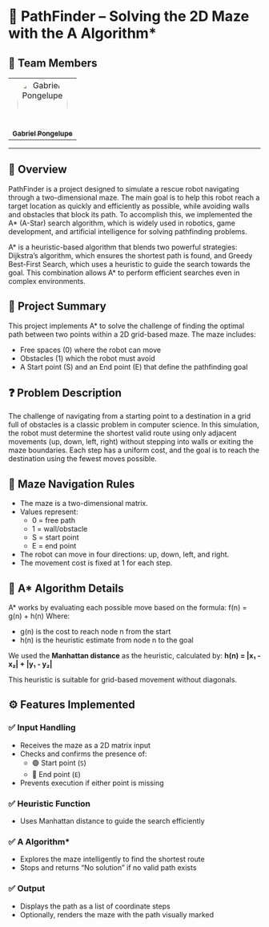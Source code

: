 # 🤖 PathFinder – Solving the 2D Maze with the A Algorithm*

## 👥 Team Members
<table>
  <tr>
    <td align="center">
      <a href="https://github.com/GabrielPongelupe">
        <img src="https://avatars.githubusercontent.com/u/130582324?v=4" width="100px;" height="100px;" style="border-radius:50%;" alt="Gabriel Pongelupe"/><br />
        <sub><b>Gabriel Pongelupe</b></sub>
      </a>
    </td>
  </tr>
  
</table>

---

## 🧭 Overview
PathFinder is a project designed to simulate a rescue robot navigating through a two-dimensional maze. The main goal is to help this robot reach a target location as quickly and efficiently as possible, while avoiding walls and obstacles that block its path. To accomplish this, we implemented the A* (A-Star) search algorithm, which is widely used in robotics, game development, and artificial intelligence for solving pathfinding problems.

A* is a heuristic-based algorithm that blends two powerful strategies: Dijkstra’s algorithm, which ensures the shortest path is found, and Greedy Best-First Search, which uses a heuristic to guide the search towards the goal. This combination allows A* to perform efficient searches even in complex environments.

## 📝 Project Summary
This project implements A* to solve the challenge of finding the optimal path between two points within a 2D grid-based maze. The maze includes:
- Free spaces (0) where the robot can move
- Obstacles (1) which the robot must avoid
- A Start point (S) and an End point (E) that define the pathfinding goal

## ❓ Problem Description
The challenge of navigating from a starting point to a destination in a grid full of obstacles is a classic problem in computer science. In this simulation, the robot must determine the shortest valid route using only adjacent movements (up, down, left, right) without stepping into walls or exiting the maze boundaries. Each step has a uniform cost, and the goal is to reach the destination using the fewest moves possible.

## 🧱 Maze Navigation Rules
- The maze is a two-dimensional matrix.
- Values represent:
  - 0 = free path
  - 1 = wall/obstacle
  - S = start point
  - E = end point
- The robot can move in four directions: up, down, left, and right.
- The movement cost is fixed at 1 for each step.

## 🧠 A* Algorithm Details
A* works by evaluating each possible move based on the formula:
f(n) = g(n) + h(n)
Where:
- g(n) is the cost to reach node n from the start
- h(n) is the heuristic estimate from node n to the goal

We used the __Manhattan distance__ as the heuristic, calculated by:
__h(n) = |x₁ - x₂| + |y₁ - y₂|__

This heuristic is suitable for grid-based movement without diagonals.

## ⚙️ Features Implemented

### ✅ Input Handling
- Receives the maze as a 2D matrix input
- Checks and confirms the presence of:
  - 🟢 Start point (`S`)
  - 🔴 End point (`E`)
- Prevents execution if either point is missing


### ✅ Heuristic Function
- Uses Manhattan distance to guide the search efficiently

### ✅ A Algorithm*
- Explores the maze intelligently to find the shortest route
- Stops and returns “No solution” if no valid path exists

### ✅ Output
- Displays the path as a list of coordinate steps
- Optionally, renders the maze with the path visually marked
